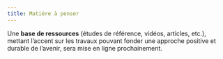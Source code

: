 ```yaml
---
title: Matière à penser
---
```


Une **base de ressources** (études de référence, vidéos, articles, etc.), mettant l’accent sur les travaux pouvant fonder une approche positive et durable de l’avenir, sera mise en ligne prochainement.